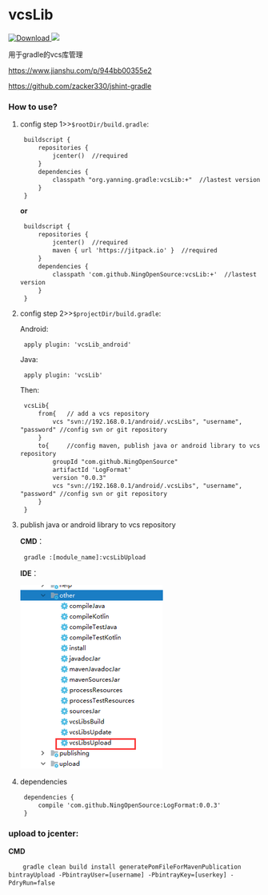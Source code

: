 # vcsLib

[![Download](https://api.bintray.com/packages/ningopensource/maven/vcsLib/images/download.svg) ](https://bintray.com/ningopensource/maven/vcsLib)
[![](https://jitpack.io/v/NingOpenSource/vcsLib.svg)](https://jitpack.io/#NingOpenSource/vcsLib)


用于gradle的vcs库管理

https://www.jianshu.com/p/944bb00355e2

https://github.com/zacker330/jshint-gradle
### How to use?

1. config step 1>>`$rootDir/build.gradle`:
    
        buildscript {
            repositories {
                jcenter()  //required
            }
            dependencies {
                classpath "org.yanning.gradle:vcsLib:+"  //lastest version
            }
        }
        
    **or**
    
        buildscript {
            repositories {
                jcenter()  //required
                maven { url 'https://jitpack.io' }  //required
            }
            dependencies {
                classpath 'com.github.NingOpenSource:vcsLib:+'  //lastest version
            }
        }
        

2. config step 2>>`$projectDir/build.gradle`:
    
    Android:
        
        apply plugin: 'vcsLib_android'
        
    Java:
    
        apply plugin: 'vcsLib'
    
    Then:
    
        vcsLib{
            from{   // add a vcs repository
                vcs "svn://192.168.0.1/android/.vcsLibs", "username", "password" //config svn or git repository
            }
            to{     //config maven, publish java or android library to vcs repository
                groupId "com.github.NingOpenSource"
                artifactId 'LogFormat'
                version "0.0.3"
                vcs "svn://192.168.0.1/android/.vcsLibs", "username", "password" //config svn or git repository
            }
        }
        
3. publish java or android library to vcs repository
    
    **CMD**：
        
        gradle :[module_name]:vcsLibUpload
    
    **IDE**：
    
    ![](./pic/20180314162631.png)
        
4. dependencies
        
        dependencies {
            compile 'com.github.NingOpenSource:LogFormat:0.0.3'
        }


### upload to jcenter:

**CMD**
    
        gradle clean build install generatePomFileForMavenPublication bintrayUpload -PbintrayUser=[username] -PbintrayKey=[userkey] -PdryRun=false
